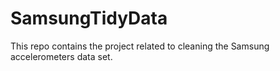 # SamsungTidyData
This repo contains the project related to cleaning the Samsung accelerometers data set.
